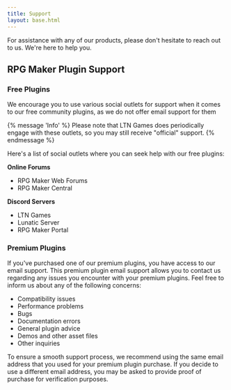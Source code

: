 ```yaml
---
title: Support
layout: base.html
---
```


For assistance with any of our products, please don't hesitate to reach out to us.
We're here to help you.

## RPG Maker Plugin Support

### Free Plugins
We encourage you to use various social outlets for support when it comes to our free
community plugins, as we do not offer email support for them

{% message 'Info' %}
Please note that LTN Games does periodically engage with these outlets, so you may still receive "official" support.
{% endmessage %}

Here's a list of social outlets where you can seek help with our free plugins:

__Online Forums__
* RPG Maker Web Forums
* RPG Maker Central
  
__Discord Servers__
* LTN Games
* Lunatic Server
* RPG Maker Portal


### Premium Plugins
If you've purchased one of our premium plugins, you have access to our email support.
This premium plugin email support allows you to contact us regarding any issues you
encounter with your premium plugins. Feel free to inform us about any of the following concerns:

* Compatibility issues
* Performance problems
* Bugs
* Documentation errors
* General plugin advice
* Demos and other asset files
* Other inquiries

To ensure a smooth support process, we recommend using the same email address that
you used for your premium plugin purchase. If you decide to use a different email
address, you may be asked to provide proof of purchase for verification purposes.
